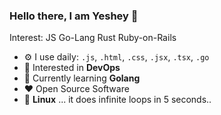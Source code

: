 ### Hello there, I am Yeshey 👋
Interest: JS Go-Lang Rust Ruby-on-Rails<br>

- ⚙️ I use daily: `.js`, `.html`, `.css`, `.jsx`, `.tsx`, `.go`
-   :monocle_face: Interested in **DevOps**
-   :seedling: Currently learning **Golang**
-   :heart: Open Source Software
-   :penguin: **Linux** ... it does infinite loops in 5 seconds..
